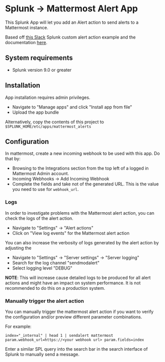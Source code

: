 # Splunk -> Mattermost Alert App

This Splunk App will let you add an Alert action to send alerts to a Mattermost instance.

Based off [this Slack](https://github.com/splunk/splunk-app-examples/tree/master/custom_alert_actions/slack_alerts) Splunk custom alert action example and the documentation [here](https://dev.splunk.com/enterprise/docs/devtools/customalertactions/).

## System requirements

- Splunk version 9.0 or greater

## Installation

App installation requires admin privileges.

- Navigate to "Manage apps" and click "Install app from file"
- Upload the app bundle

Alternatively, copy the contents of this project to `$SPLUNK_HOME/etc/apps/mattermost_alerts`

## Configuration

In mattermost, create a new incoming webhook to be used with this app. Do that by:

- Browsing to the Integrations section from the top left of a logged in Mattermost Admin account.
- Incoming Webhooks -> Add Incoming Webhook
- Complete the fields and take not of the generated URL. This is the value you need to use for `webhook_url`.

### Logs

In order to investigate problems with the Mattermost alert action, you can check the logs of the
alert action.

- Navigate to "Settings" -> "Alert actions"
- Click on "View log events" for the Mattermost alert action

You can also increase the verbosity of logs generated by the alert action by adjusting the

- Navigate to "Settings" -> "Server settings" -> "Server logging"
- Search for the log channel "sendmodalert"
- Select logging level "DEBUG"

**NOTE**: This will increase cause detailed logs to be produced for all alert actions and might have an
impact on system performance. It is not recommended to do this on a production system.

### Manually trigger the alert action

You can manually trigger the mattermost alert action if you want to verify the configuration and/or preview different parameter combinations.

For example:

```text
index="_internal" | head 1 | sendalert mattermost param.webhook_url=https://<your webhook url> param.fields=index
```

Enter a similar SPL query into the search bar in the search interface of Splunk to manually send a message.
